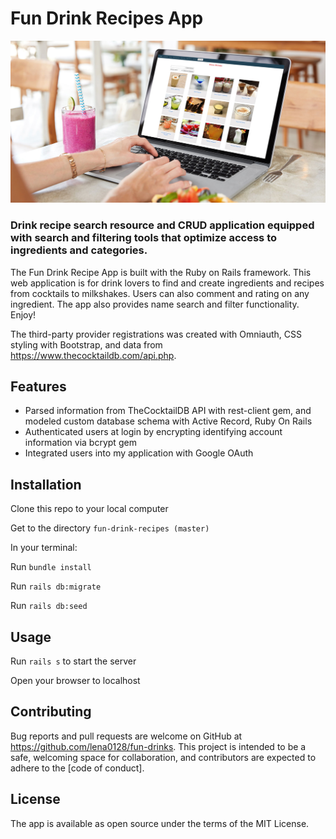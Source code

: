 # Fun Drink Recipes App

<img src="./public/fun-drink-recipes-github-thumbnail.jpg" alt="banner image" />

### Drink recipe search resource and CRUD application equipped with search and filtering tools that optimize access to ingredients and categories.

The Fun Drink Recipe App is built with the Ruby on Rails framework. This web application is for drink lovers to find and create ingredients and recipes from cocktails to milkshakes. Users can also comment and rating on any ingredient. The app also provides name search and filter functionality. Enjoy!

The third-party provider registrations was created with Omniauth, CSS styling with Bootstrap, and data from https://www.thecocktaildb.com/api.php.

## Features
* Parsed information from TheCocktailDB API with rest-client gem, and modeled custom database schema with Active Record, Ruby On Rails 
* Authenticated users at login by encrypting identifying account information via bcrypt gem
* Integrated users into my application with Google OAuth 

## Installation
Clone this repo to your local computer

Get to the directory `fun-drink-recipes (master)`

In your terminal: 

Run `bundle install`

Run `rails db:migrate`

Run `rails db:seed`

## Usage
Run `rails s` to start the server

Open your browser to localhost

## Contributing
Bug reports and pull requests are welcome on GitHub at https://github.com/lena0128/fun-drinks. This project is intended to be a safe, welcoming space for collaboration, and contributors are expected to adhere to the [code of conduct].

## License
The app is available as open source under the terms of the MIT License.